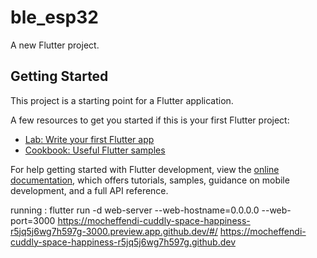# ble_esp32

A new Flutter project.

## Getting Started

This project is a starting point for a Flutter application.

A few resources to get you started if this is your first Flutter project:

- [Lab: Write your first Flutter app](https://docs.flutter.dev/get-started/codelab)
- [Cookbook: Useful Flutter samples](https://docs.flutter.dev/cookbook)

For help getting started with Flutter development, view the
[online documentation](https://docs.flutter.dev/), which offers tutorials,
samples, guidance on mobile development, and a full API reference.

running : flutter run -d web-server --web-hostname=0.0.0.0 --web-port=3000
https://mocheffendi-cuddly-space-happiness-r5jq5j6wg7h597g-3000.preview.app.github.dev/#/
https://mocheffendi-cuddly-space-happiness-r5jq5j6wg7h597g.github.dev
